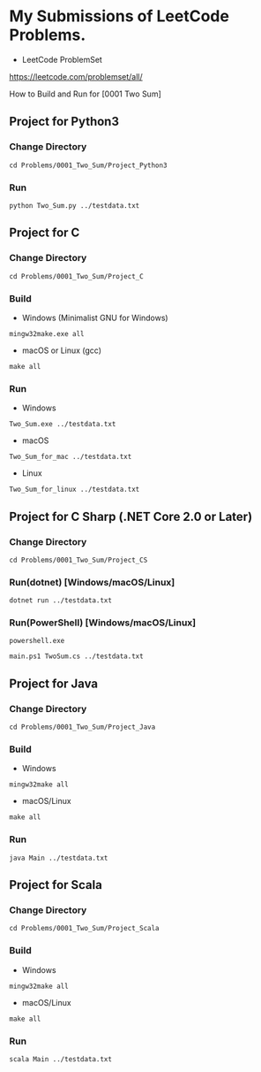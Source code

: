 # My Submissions of LeetCode Problems.


* LeetCode ProblemSet

<https://leetcode.com/problemset/all/>



How to Build and Run for [0001 Two Sum]


## Project for Python3

### Change Directory
```
cd Problems/0001_Two_Sum/Project_Python3
```

### Run

```
python Two_Sum.py ../testdata.txt
```



## Project for C


### Change Directory

```
cd Problems/0001_Two_Sum/Project_C
```

### Build

* Windows (Minimalist GNU for Windows)

```  
mingw32make.exe all
```

* macOS or Linux (gcc)

```
make all
```


### Run

* Windows

```
Two_Sum.exe ../testdata.txt
```

* macOS

```
Two_Sum_for_mac ../testdata.txt
```

* Linux

```
Two_Sum_for_linux ../testdata.txt
```



## Project for C Sharp (.NET Core 2.0 or Later)


### Change Directory

```
cd Problems/0001_Two_Sum/Project_CS
```

### Run(dotnet) [Windows/macOS/Linux]

```
dotnet run ../testdata.txt
```

### Run(PowerShell) [Windows/macOS/Linux]

```
powershell.exe

main.ps1 TwoSum.cs ../testdata.txt
```

## Project for Java


### Change Directory

```
cd Problems/0001_Two_Sum/Project_Java
```

### Build

* Windows

```
mingw32make all
```

* macOS/Linux

```
make all
```


### Run

```
java Main ../testdata.txt
```

## Project for Scala




### Change Directory

```
cd Problems/0001_Two_Sum/Project_Scala
```

### Build


* Windows

```
mingw32make all
```

* macOS/Linux

```
make all
```

### Run

```
scala Main ../testdata.txt
```
